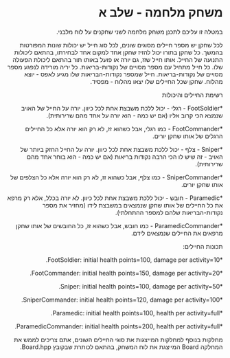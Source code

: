 <div dir="rtl" lang="he">
	
# משחק מלחמה - שלב א
במטלה זו עליכם לתכנן משחק מלחמה לשני שחקנים על לוח מלבני.


לכל שחקן יש מספר חיילים מסוגים שונים, לכל סוג חייל יש יכולות שונות המפורטות בהמשך. כל שחקן בתורו יכול להזיז שחקן אחד למקום אחד לבחירתו, בהתאם ליכולות התנועה של החייל. אותו חייל שזז, גם יורה או פועל באותו תור בהתאם ליכולת הפעולה שלו. כל חייל מתחיל עם מספר מסויים של נקודות-בריאות. כל יריה מורידה לנפגע מספר מסויים של נקודות-בריאות. חייל שמספר נקודות-הבריאות שלו מגיע לאפס - יוצא מהלוח. שחקן שכל החיילים שלו יצאו מהלוח - מפסיד.

רשימת החיילים והיכולות

*FootSoldier - רגלי - יכול ללכת משבצת אחת לכל כיוון. יורה על החייל של האויב שנמצא הכי קרוב אליו (אם יש כמה - הוא יורה על אחד מהם שרירותית).

*FootCommander - כמו רגלי, אבל כשהוא זז, לא רק הוא יורה אלא כל החיילים הרגלים של אותו שחקן יורים.

*Sniper - צלף - יכול ללכת משבצת אחת לכל כיוון. יורה על החייל החזק ביותר של האויב - זה שיש לו הכי הרבה נקודות בריאות (אם יש כמה - הוא בוחר אחד מהם שרירותית).

*SniperCommander - כמו צלף, אבל כשהוא זז, לא רק הוא יורה אלא כל הצלפים של אותו שחקן יורים.

*Paramedic - חובש - יכול ללכת משבצת אחת לכל כיוון. לא יורה בכלל, אלא רק מרפא את כל החיילים של אותו שחקן שנמצאים במשבצת לידו (מחזיר את מספר נקודות-הבריאות שלהם למספר ההתחלתי).

*ParamedicCommander - כמו חובש, אבל כשהוא זז, כל החובשים של אותו שחקן מרפאים את החיילים שנמצאים לידם.

תכונות החיילים:

*FootSoldier: initial health points=100, damage per activity=10.

*FootCommander: initial health points=150, damage per activity=20.

*Sniper: initial health points=100, damage per activity=50.

*SniperCommander: initial health points=120, damage per activity=100.

*Paramedic: initial health points=100, health per activity=full.

*ParamedicCommander: initial health points=200, health per activity=full.


מחלקות
בנוסף למחלקות המייצגות את סוגי החיילים השונים, אתם צריכים לממש את המחלקה Board המייצגת את לוח המשחק, בהתאם לכותרת שבקובץ Board.hpp.
